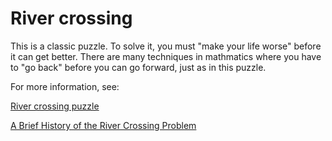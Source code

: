 # River crossing


This is a classic puzzle. To solve it, you must "make your life worse" before it can get better. There are many techniques in mathmatics where you have to "go back" before you can go forward, just as in this puzzle. 


For more information, see: 

[River crossing puzzle](https://en.wikipedia.org/wiki/River_crossing_puzzle)

[A Brief History of the River Crossing Problem](https://pballew.blogspot.com/2012/09/a-brief-history-of-river-crossing.html)
